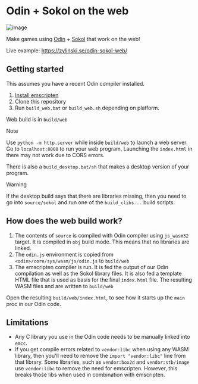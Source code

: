 # Odin + Sokol on the web

![image](https://github.com/user-attachments/assets/af9c11e3-c724-4107-9af4-9f2ac469b88b)

Make games using [Odin](https://odin-lang.org/) + [Sokol](https://github.com/floooh/sokol) that work on the web!

Live example: https://zylinski.se/odin-sokol-web/

## Getting started

This assumes you have a recent Odin compiler installed.

1. [Install emscripten](https://emscripten.org/docs/getting_started/downloads.html#installation-instructions-using-the-emsdk-recommended)
2. Clone this repository
3. Run `build_web.bat` or `build_web.sh` depending on platform.

Web build is in `build/web`

> [!NOTE]
> Use `python -m http.server` while inside `build/web` to launch a web server. Go to `localhost:8000` to run your web program.
> Launching the `index.html` in there may not work due to CORS errors.

There is also a `build_desktop.bat/sh` that makes a desktop version of your program.

> [!WARNING]
> If the desktop build says that there are libraries missing, then you need to go into `source/sokol` and run one of the `build_clibs...` build scripts.

## How does the web build work?

1. The contents of `source` is compiled with Odin compiler using `js_wasm32` target. It is compiled in `obj` build mode. This means that no libraries are linked.
2. The `odin.js` environment is copied from `<odin>/core/sys/wasm/js/odin.js` to `build/web`
3. The emscripten compiler is run. It is fed the output of our Odin compilation as well as the Sokol library files. It is also fed a template HTML file that is used as basis for the final `index.html` file. The resulting WASM files and are written to `build/web`

Open the resulting `build/web/index.html`, to see how it starts up the `main` proc in our Odin code.

## Limitations

- Any C library you use in the Odin code needs to be manually linked into `emcc`.
- If you get compile errors related to `vendor:libc` when using any WASM library, then you'll need to remove the `import "vendor:libc"` line from that library. Some libraries, such as `vendor:box2d` and `vendor:stb/image` use `vendor:libc` to remove the need for emscripten. However, this breaks those libs when used in combination with emscripten.
